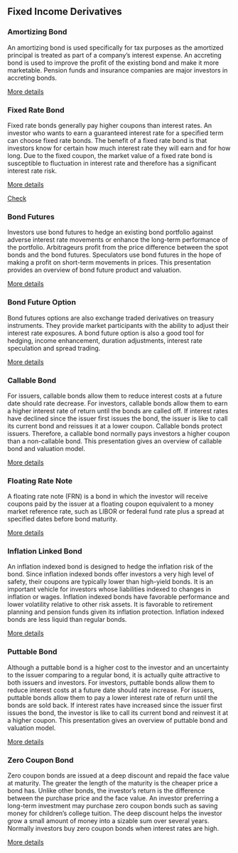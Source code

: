 ## Fixed Income Derivatives

### Amortizing Bond

An amortizing bond is used specifically for tax purposes as the amortized principal is treated as part of a company’s interest expense. An accreting bond is used 
to improve the profit of the existing bond and make it more marketable. Pension funds and insurance companies are major investors in accreting bonds. 

[More details](./FiAmortizingBond-9.pdf)

### Fixed Rate Bond

 Fixed rate bonds generally pay higher coupons than interest rates. An investor who wants to earn a guaranteed interest rate for a specified term can choose fixed 
 rate bonds. The benefit of a fixed rate bond is that investors know for certain how much interest rate they will earn and for how long. Due to the fixed coupon, 
 the market value of a fixed rate bond is susceptible to fluctuation in interest rate and therefore has a significant interest rate risk. 
 
 [More details](./FiBond-10.pdf)
 
 [Check](https://finpricing.com/lib/FiBond.html)  
 
### Bond Futures
 
Investors use bond futures to hedge an existing bond portfolio against adverse interest rate movements or enhance the long-term performance of the portfolio. 
Arbitrageurs profit from the price difference between the spot bonds and the bond futures. Speculators use bond futures in the hope of making a profit on 
short-term movements in prices. This presentation provides an overview of bond future product and valuation. 

[More details](./FiBondFuture-11.pdf)

### Bond Future Option

Bond futures options are also exchange traded derivatives on treasury instruments. They provide market participants with the ability to adjust their interest 
rate exposures. A bond future option is also a good tool for hedging, income enhancement, duration adjustments, interest rate speculation and spread trading. 

[More details](./FiBondFutureOption-12.pdf)
   
### Callable Bond

For issuers, callable bonds allow them to reduce interest costs at a future date should rate decrease. For investors, callable bonds allow them to earn a 
higher interest rate of return until the bonds are called off. If interest rates have declined since the issuer first issues the bond, the issuer is like 
to call its current bond and reissues it at a lower coupon. Callable bonds protect issuers. Therefore, a callable bond normally pays investors a higher coupon 
than a non-callable bond. This presentation gives an overview of callable bond and valuation model.

[More details](./FiCallableBond-13.pdf)
   
### Floating Rate Note

A floating rate note (FRN) is a bond in which the investor will receive coupons paid by the issuer at a floating coupon equivalent to a money market reference 
rate, such as LIBOR or federal fund rate plus a spread at specified dates before bond maturity.

[More details](./FiFrn-14.pdf) 
   
### Inflation Linked Bond

An inflation indexed bond is designed to hedge the inflation risk of the bond. Since inflation indexed bonds offer investors a very high level of safety, 
their coupons are typically lower than high-yield bonds. It is an important vehicle for investors whose liabilities indexed to changes in inflation or wages. 
Inflation indexed bonds have favorable performance and lower volatility relative to other risk assets. It is favorable to retirement planning and pension funds 
given its inflation protection. Inflation indexed bonds are less liquid than regular bonds.

[More details](./FiInflationBond-15.pdf)
   
### Puttable Bond

Although a puttable bond is a higher cost to the investor and an uncertainty to the issuer comparing to a regular bond, it is actually quite attractive to both 
issuers and investors. For investors, puttable bonds allow them to reduce interest costs at a future date should rate increase. For issuers, puttable bonds allow 
them to pay a lower interest rate of return until the bonds are sold back. If interest rates have increased since the issuer first issues the bond, the investor 
is like to call its current bond and reinvest it at a higher coupon. This presentation gives an overview of puttable bond and valuation model. 

[More details](./FiPuttableBond-16.pdf)     
   
### Zero Coupon Bond

Zero coupon bonds are issued at a deep discount and repaid the face value at maturity. The greater the length of the maturity is the cheaper price a bond has. 
Unlike other bonds, the investor’s return is the difference between the purchase price and the face value. An investor preferring a long-term investment may 
purchase zero coupon bonds such as saving money for children’s college tuition. The deep discount helps the investor grow a small amount of money into a sizable 
sum over several years. Normally investors buy zero coupon bonds when interest rates are high.

[More details](./FiZeroBond-17.pdf)  
   